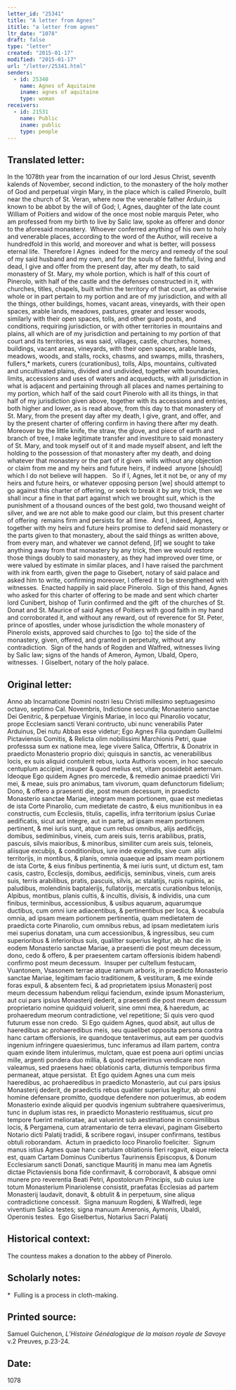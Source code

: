```yaml
---
letter_id: "25341"
title: "A letter from Agnes"
ititle: "a letter from agnes"
ltr_date: "1078"
draft: false
type: "letter"
created: "2015-01-17"
modified: "2015-01-17"
url: "/letter/25341.html"
senders:
  - id: 25340
    name: Agnes of Aquitaine
    iname: agnes of aquitaine
    type: woman
receivers:
  - id: 21531
    name: Public
    iname: public
    type: people
---
```

<h2> Translated letter:</h2><p>In the 1078th year from the incarnation of our lord Jesus Christ, seventh kalends of November, second indiction, to the monastery of the holy mother of God and perpetual virgin Mary, in the place which is called Pinerolo, built near the church of St. Veran, where now the venerable father Arduin,is known to be abbot by the will of God; I, Agnes, daughter of the late count William of Poitiers and widow of the once most noble marquis Peter, who am professed from my birth to live by Salic law, spoke as offerer and donor to the aforesaid monastery.&nbsp; Whoever conferred anything of his own to holy and venerable places, according to the word of the Author, will receive a hundredfold in this world, and moreover and what is better, will possess eternal life.&nbsp; Therefore I Agnes&nbsp; indeed for the mercy and remedy of the soul of my said husband and my own, and for the souls of the faithful, living and dead, I give and offer from the present day, after my death, to said monastery of St. Mary, my whole portion, which is half of this court of Pinerolo, with half of the castle and the defenses constructed in it, with churches, titles, chapels, built within the territory of that court, as otherwise whole or in part pertain to my portion and are of my jurisdiction, and with all the things, other buildings, homes, vacant areas, vineyards, with their open spaces, arable lands, meadows, pastures, greater and lesser woods, similarly with their open spaces, tolls, and other guard posts, and conditions, requiring jurisdiction, or with other territories in mountains and plains, all which are of my jurisdiction and pertaining to my portion of that court and its territories, as was said, villages, castle, churches, homes, buildings, vacant areas, vineyards, with their open spaces, arable lands, meadows, woods, and stalls, rocks, chasms, and swamps, mills, thrashers, fullers,* markets, curers (curationibus), tolls, Alps, mountains, cultivated and uncultivated plains, divided and undivided, together with boundaries, limits, accessions and uses of waters and acqueducts, with all jurisdiction in what is adjacent and pertaining through all places and names pertaining to my portion, which half of the said court Pinerolo with all its things, in that half of my jurisdiction given above, together with its accessions and entries, both higher and lower, as is read above, from this day to that monastery of St. Mary, from the present day after my death, I give, grant, and offer, and by the present charter of offering confirm in having there after my death.&nbsp; Moreover by the little knife, the straw, the glove, and piece of earth and branch of tree, I make legitimate transfer and investiture to said monastery of St. Mary, and took myself out of it and made myself absent, and left the holding to the possession of that monastery after my death, and doing whatever that monastery or the part of it given&nbsp; wills without any objection or claim from me and my heirs and future heirs, if indeed&nbsp; anyone [should] which I do not believe will happen.&nbsp;&nbsp; So if I, Agnes, let it not be, or any of my heirs and future heirs, or whatever opposing person [we] should attempt to go against this charter of offering, or seek to break it by any trick, then we shall incur a fine in that part against which we brought suit, which is the punishment of a thousand ounces of the best gold, two thousand weight of silver, and we are not able to make good our claim, but this present charter of offering&nbsp; remains firm and persists for all time.&nbsp; And I, indeed, Agnes, together with my heirs and future heirs promise to defend said monastery or the parts given to that monastery, about the said things as written above, from every man, and whatever we cannot defend, [if] we sought to take anything away from that monastery by any trick, then we would restore those things doubly to said monastery, as they had improved over time, or were valued by estimate in similar places, and I have raised the parchment with ink from earth, given the page to Gisebert, notary of said palace and asked him to write, confirming moreover, I offered it to be strengthened with witnesses.&nbsp; Enacted happily in said place Pinerolo.&nbsp; Sign of this hand, Agnes who asked for this charter of offering to be made and sent which charter lord Cunibert, bishop of Turin confirmed and the gift&nbsp; of the churches of St. Donat and St. Maurice of said Agnes of Poitiers with good faith in my hand and corroborated it, and without any reward, out of reverence for St. Peter, prince of apostles, under whose jurisdiction the whole monastery of Pinerolo exists, approved said churches to [go&nbsp; to] the side of the monastery, given, offered, and granted in perpetuity, without any contradiction.&nbsp; Sign of the hands of Rogden and Walfred, witnesses living by Salic law; signs of the hands of Ameron, Aymon, Ubald, Opero, witnesses.&nbsp; I Giselbert, notary of the holy palace.&nbsp;</p><h2 class="mt-4"> Original letter:</h2><p>Anno ab Incarnatione Domini nostri Iesu Christi millesimo septuagesimo octavo, septimo Cal. Novembris, Indictione secunda; Monasterio sanctae Dei Genitric, &amp; perpetuae Virginis Mariae, in loco qui Pinarolio vocatur, prope Ecclesiam sancti Verani contructo, ubi nunc venerabilis Pater Arduinus, Dei nutu Abbas esse videtur; Ego Agnes Filia quondam Guillelmi Pictaviensis Comitis, &amp; Relicta olim nobilissimi Marchionis Petri, quae professsa sum ex natione mea, lege vivere Salica, Offertrix, &amp; Donatrix in praedicto Monasterio proprio dixi; quisquis in sanctis, ac venerabilibus locis, ex suis aliquid contulerit rebus, iuxta Authoris vocem, in hoc saeculo centuplum accipiet, insuper &amp; quod melius est, vitam possidebit aeternam.&nbsp; Ideoque Ego quidem Agnes pro mercede, &amp; remedio animae praedicti Viri mei, &amp; meae, suis pro animabus, tam vivorum, quam defunctorum fidelium; Dono, &amp; offero a praesenti die, post meum decessum, in praedicto Monasterio sanctae Mariae, integram meam portionem, quae est medietas de ista Corte Pinarolio, cum medietate de castro, &amp; eius munitionibus in ea constructis, cum Ecclesiis, titulis, capellis, infra territorium ipsius Curiae aedificatis, sicut aut integre, aut in parte, ad ipsam meam portionem pertinent, &amp; mei iuris sunt, atque cum rebus omnibus, alijs aedificijs, domibus, sediminibus, vineis, cum areis suis, terris arabilibus, pratis, pascuis, silvis maioribus, &amp; minoribus, similiter cum areis suis, teloneis, aliisque excubijs, &amp; conditionibus, iure inde exigendis, sive cum&nbsp; alijs territorijs, in montibus, &amp; planis, omnia quaeque ad ipsam meam portionem de ista Corte, &amp; eius finibus pertinentia, &amp; mei iuris sunt, ut dictum est, tam casis, castro, Ecclesijs, domibus, aedificijs, seminibus, vineis, cum areis suis, terris arabilibus, pratis, pascuis, silvis, ac stalatijs, rupis rupinis, ac paludibus, molendinis baptalerijs, fullatorijs, mercatis curationibus telonijs, Alpibus, montibus, planis cultis, &amp; incultis, divisis, &amp; individis, una cum finibus, terminibus, accessionibus, &amp; usibus aquarum, aquarumque ductibus, cum omni iure adiacentibus, &amp; pertinentibus per loca, &amp; vocabula omnia, ad ipsam meam portionem pertinentia, quam medietatem de praedicta corte Pinarolio, cum omnibus rebus, ad ipsam medietatem iuris mei superius donatam, una cum accessionibus, &amp; ingressibus, seu cum superioribus &amp; inferioribus suis, qualilter superius legitur, ab hac die in eodem Monasterio sanctae Mariae, a praesenti die post meum decessum, dono, cedo &amp; offero, &amp; per praesentem cartam offersionis ibidem habendi confirmo post meum decessum.&nbsp; Insuper per cultellum festucam, Vuantonem, Vsasonem terrae atque ramum arboris, in praedicto Monasterio sanctae Mariae, legitimam facio traditionem, &amp; vestituram, &amp; me exinde foras expuli, &amp; absentem feci, &amp; ad proprietatem ipsius Monasterij post meum decessum habendum reliqui faciendum, exinde ipsum Monasterium, aut cui pars ipsius Monasterij dederit, a praesenti die post meum decessum proprietario nomine quidquid voluerit, sine omni mea, &amp; haeredum, ac prohaeredum meorum contradictione, vel repetitione; Si quis vero quod futurum esse non credo.&nbsp; Si Ego quidem Agnes, quod absit, aut ullus de haeredibus ac prohaeredibus meis, seu quaelibet opposita persona contra hanc cartam offersionis, ire quandoque tentaverimus, aut eam per quodvis ingenium infringere quaesierimus, tunc inferamus ad illam partem, contra quam exinde litem intulerimus, mulctam, quae est poena auri optimi uncias mille, argenti pondera duo millia, &amp; quod repetierimus vendicare non valeamus, sed praesens haec oblationis carta, diuturnis temporibus firma permaneat, atque persistat.&nbsp; Et Ego quidem Agnes una cum meis haeredibus, ac prohaeredibus in praedicto Monasterio, aut cui pars ipsius Monasterij dederit, de praedictis rebus qualiter superius legitur, ab omni homine defensare promitto, quodque defendere non potuerimus, ab eodem Monasterio exinde aliquid per quodvis ingenium subtrahere quaesiverimus, tunc in duplum istas res, in praedicto Monasterio restituamus, sicut pro tempore fuerint melioratae, aut valuerint sub aestimatione in consimilibus locis, &amp; Pergamena, cum atramentario de terra elevavi, paginam Giseberto Notario dicti Palatij tradidi, &amp; scribere rogavi, insuper confirmans, testibus obtuli roborandam. &nbsp;Actum in praedicto loco Pinarolio foeliciter.&nbsp; Signum manus istius Agnes quae hanc cartulam oblationis fieri rogavit, eique relecta est, quam Cartam Dominus Cunibertus Taurinensis Episcopus, &amp; Donum Ecclesiarum sancti Donati, sanctique Mauritij in manu mea iam Agnetis dictae Pictaviensis bona fide confirmavit, &amp; corroboravit, &amp; absque omni munere pro reverentia Beati Petri, Apostolorum Principis, sub cuius iure totum Monasterium Pinariolense consistit, praefatas Ecclesias ad partem Monasterij laudavit, donavit, &amp; obtulit &amp; in perpetuum, sine aliqua contradictione concessit.&nbsp; Signa manuum Rogdeni, &amp; Walfredi, lege viventium Salica testes; signa manuum Ameronis, Aymonis, Ubaldi, Operonis testes.&nbsp; Ego Giselbertus, Notarius Sacri Palatij</p><h2 class="mt-4"> Historical context:</h2><p>The countess makes a donation to the abbey of Pinerolo.</p><h2 class="mt-4"> Scholarly notes:</h2><p>* &nbsp;Fulling is a process in cloth-making.</p><h2 class="mt-4"> Printed source:</h2><p>Samuel Guichenon, <i>L’Histoire Généalogique de la maison royale de Savoye</i>&nbsp; v.2 Preuves, p.23-24.</p><h2 class="mt-4"> Date:</h2>1078